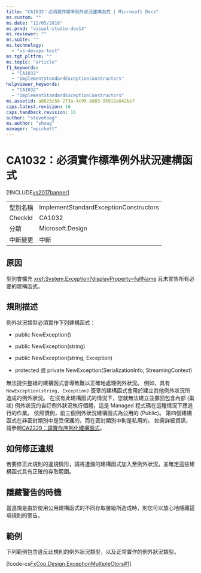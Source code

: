 ```yaml
---
title: "CA1032：必須實作標準例外狀況建構函式 | Microsoft Docs"
ms.custom: ""
ms.date: "12/05/2016"
ms.prod: "visual-studio-dev14"
ms.reviewer: ""
ms.suite: ""
ms.technology: 
  - "vs-devops-test"
ms.tgt_pltfrm: ""
ms.topic: "article"
f1_keywords: 
  - "CA1032"
  - "ImplementStandardExceptionConstructors"
helpviewer_keywords: 
  - "CA1032"
  - "ImplementStandardExceptionConstructors"
ms.assetid: a8623c56-273a-4c95-8d83-95911a042be7
caps.latest.revision: 16
caps.handback.revision: 16
author: "stevehoag"
ms.author: "shoag"
manager: "wpickett"
---
```

# CA1032：必須實作標準例外狀況建構函式
[!INCLUDE[vs2017banner](../code-quality/includes/vs2017banner.md)]

|||  
|-|-|  
|型別名稱|ImplementStandardExceptionConstructors|  
|CheckId|CA1032|  
|分類|Microsoft.Design|  
|中斷變更|中斷|  
  
## 原因  
 型別會擴充 <xref:System.Exception?displayProperty=fullName> 且未宣告所有必要的建構函式。  
  
## 規則描述  
 例外狀況類型必須實作下列建構函式：  
  
-   public NewException\(\)  
  
-   public NewException\(string\)  
  
-   public NewException\(string, Exception\)  
  
-   protected 或 private NewException\(SerializationInfo, StreamingContext\)  
  
 無法提供整組的建構函式會導致難以正確地處理例外狀況。  例如，具有 `NewException(string, Exception)` 簽章的建構函式會用於建立其他例外狀況所造成的例外狀況。  在沒有此建構函式的情況下，您就無法建立並擲回包含內部 \(巢狀\) 例外狀況的自訂例外狀況執行個體，這是 Managed 程式碼在這種情況下應進行的作業。  依照慣例，前三個例外狀況建構函式為公用的 \(Public\)。  第四個建構函式在非密封類別中是受保護的，而在密封類別中則是私用的。  如需詳細資訊，請參閱[CA2229：請實作序列化建構函式](../code-quality/ca2229-implement-serialization-constructors.md)。  
  
## 如何修正違規  
 若要修正此規則的違規情形，請將遺漏的建構函式加入至例外狀況，並確定這些建構函式具有正確的存取範圍。  
  
## 隱藏警告的時機  
 當違規是由於使用公用建構函式的不同存取層級所造成時，則您可以放心地隱藏這項規則的警告。  
  
## 範例  
 下列範例包含違反此規則的例外狀況類型，以及正常實作的例外狀況類型。  
  
 [!code-cs[FxCop.Design.ExceptionMultipleCtors#1](../code-quality/codesnippet/CSharp/ca1032-implement-standard-exception-constructors_1.cs)]